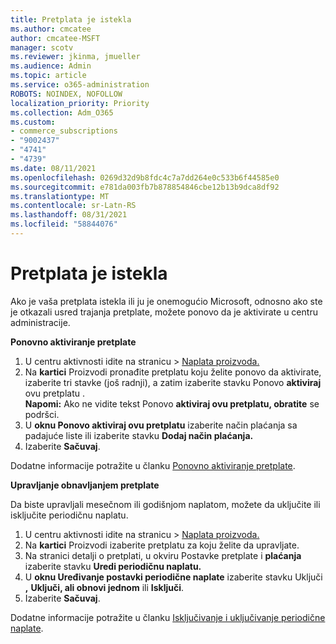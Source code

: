 ```yaml
---
title: Pretplata je istekla
ms.author: cmcatee
author: cmcatee-MSFT
manager: scotv
ms.reviewer: jkinma, jmueller
ms.audience: Admin
ms.topic: article
ms.service: o365-administration
ROBOTS: NOINDEX, NOFOLLOW
localization_priority: Priority
ms.collection: Adm_O365
ms.custom:
- commerce_subscriptions
- "9002437"
- "4741"
- "4739"
ms.date: 08/11/2021
ms.openlocfilehash: 0269d32d9b8fdc4c7a7dd264e0c533b6f44585e0
ms.sourcegitcommit: e781da003fb7b878854846cbe12b13b9dca8df92
ms.translationtype: MT
ms.contentlocale: sr-Latn-RS
ms.lasthandoff: 08/31/2021
ms.locfileid: "58844076"
---
```

# <a name="subscription-expired"></a>Pretplata je istekla

Ako je vaša pretplata istekla ili ju je onemogućio Microsoft, odnosno ako ste je otkazali usred trajanja pretplate, možete ponovo da je aktivirate u centru administracije.

**Ponovno aktiviranje pretplate**

1. U centru aktivnosti idite na stranicu  >  [Naplata proizvoda.](https://go.microsoft.com/fwlink/p/?linkid=842054)
2. Na **kartici** Proizvodi pronađite pretplatu koju želite ponovo da aktivirate, izaberite tri stavke (još radnji), a zatim izaberite stavku Ponovo **aktiviraj** ovu pretplatu .\
    **Napomi:** Ako ne vidite tekst Ponovo **aktiviraj ovu pretplatu, obratite** se podršci.
3. U **oknu Ponovo aktiviraj ovu pretplatu** izaberite način plaćanja sa padajuće liste ili izaberite stavku **Dodaj način plaćanja.**
4. Izaberite **Sačuvaj**.

Dodatne informacije potražite u članku [Ponovno aktiviranje pretplate](https://docs.microsoft.com/microsoft-365/commerce/subscriptions/reactivate-your-subscription).

**Upravljanje obnavljanjem pretplate**

Da biste upravljali mesečnom ili godišnjom naplatom, možete da uključite ili isključite periodičnu naplatu.

1. U centru aktivnosti idite na stranicu  >  [Naplata proizvoda.](https://go.microsoft.com/fwlink/p/?linkid=842054)
2. Na **kartici** Proizvodi izaberite pretplatu za koju želite da upravljate.
3. Na stranici detalji o pretplati, u okviru Postavke pretplate i **plaćanja** izaberite stavku **Uredi periodičnu naplatu.**
4. U **oknu Uređivanje postavki periodične naplate** izaberite stavku Uključi **,** **Uključi, ali obnovi jednom** ili **Isključi**.
5. Izaberite **Sačuvaj**.

Dodatne informacije potražite u članku [Isključivanje i uključivanje periodične naplate](https://docs.microsoft.com/microsoft-365/commerce/subscriptions/renew-your-subscription#turn-recurring-billing-off-or-on).